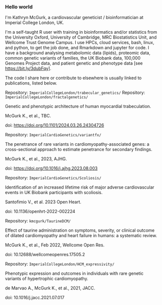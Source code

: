 ### Hello world

I'm Kathryn McGurk, a cardiovascular geneticist / bioinformatician at Imperial College London, UK. 

I'm a self-taught R user with training in bioinformatics and/or statistics from the University Oxford, University of Cambridge, MRC Biostatistics Unit, and Wellcome Trust Genome Campus. I use HPCs, cloud services, bash, linux, and python, to get the job done, and Rmarkdown and jupyter for code. I have a background analysing metabolomic data (lipids), proteomic data, common genetic variants of families, the UK Biobank data, 100,000 Genomes Project data, and patient genetic and phenotype data [see https://bit.ly/3dubFqy]. 

The code I share here or contribute to elsewhere is usually linked to publications, listed below.

Repository: `ImperialCollegeLondon/trabecular_genetics/`
Repository: `ImperialCollegeLondon/fractalgenetics/`

Genetic and phenotypic architecture of human myocardial trabeculation.

McGurk K., et al., TBC.

doi: https://doi.org/10.1101/2024.03.26.24304726

Repository: `ImperialCardioGenetics/variantfx/`

The penetrance of rare variants in cardiomyopathy-associated genes: a cross-sectional approach to estimate penetrance for secondary findings.

McGurk K., et al., 2023, AJHG.

doi: https://doi.org/10.1016/j.ajhg.2023.08.003

Repository: `ImperialCardioGenetics/Scoliosis/`

Identification of an increased lifetime risk of major adverse cardiovascular events in UK Biobank participants with scoliosis.

Santofimio V., et al. 2023 Open Heart.

doi: 10.1136/openhrt-2022-002224

Repository: `kmcgurk/TaurineDCM/`

Effect of taurine administration on symptoms, severity, or clinical outcome of dilated cardiomyopathy and heart failure in humans: a systematic review.

McGurk K., et al., Feb 2022, Wellcome Open Res.

doi: 10.12688/wellcomeopenres.17505.2

Repository: `ImperialCollegeLondon/HCM_expressivity/`

Phenotypic expression and outcomes in individuals with rare genetic variants of hypertrophic cardiomyopathy.

de Marvao A., McGurk K., et al., 2021, JACC.

doi: 10.1016/j.jacc.2021.07.017
